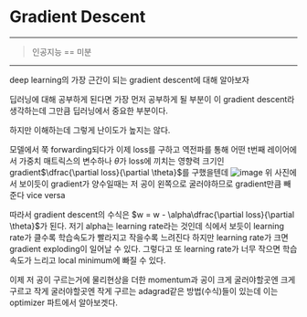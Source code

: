 # Gradient Descent
<hr>

> 인공지능 == 미분
<hr>

deep learning의 가장 근간이 되는 gradient descent에 대해 알아보자

딥러닝에 대해 공부하게 된다면 가장 먼저 공부하게 될 부분이 이 gradient descent라 생각하는데 그만큼 딥러닝에서 중요한 부분이다.

하지만 이해하는데 그렇게 난이도가 높지는 않다.

모델에서 쭉 forwarding되다가 이제 loss를 구하고 역전파를 통해 어떤 t번째 레이어에서 가중치 매트릭스의 변수하나 $\theta$가 loss에 끼치는 영향력 크기인 gradient$\dfrac{\partial loss}{\partial \theta}$를 구했을텐데
![image](https://user-images.githubusercontent.com/81360154/203344308-3cd9c5d9-5575-4f8d-9369-1f54fff8b2f1.png)
위 사진에서 보이듯이 gradient가 양수일때는 저 공이 왼쪽으로 굴러야하므로 gradient만큼 빼준다 vice versa

따라서 gradient descent의 수식은 $w = w - \alpha\dfrac{\partial loss}{\partial \theta}$가 된다.
저기 alpha는 learning rate라는 것인데 식에서 보듯이 learning rate가 클수록 학습속도가 빨라지고 작을수록 느려진다 하지만 learning rate가 크면 gradient exploding이 일어날 수 있다.
그렇다고 또 learning rate가 너무 작으면 학습 속도가 느리고 local minimum에 빠질 수 있다.

이제 저 공이 구르는거에 물리현상을 더한 momentum과 공이 크게 굴러야할곳엔 크게 구르고 작게 굴러야할곳엔 작게 구르는 adagrad같은 방법(수식)들이 있는데
이는 optimizer 파트에서 알아보겟다.




